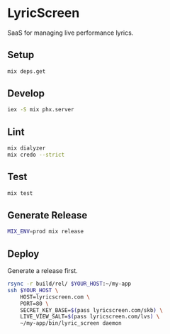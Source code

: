 # LyricScreen

SaaS for managing live performance lyrics.

## Setup

```bash
mix deps.get
```

## Develop

```bash
iex -S mix phx.server
```

## Lint

```bash
mix dialyzer
mix credo --strict
```

## Test

```bash
mix test
```

## Generate Release

```bash
MIX_ENV=prod mix release
```

## Deploy

Generate a release first.

```bash
rsync -r build/rel/ $YOUR_HOST:~/my-app
ssh $YOUR_HOST \
	HOST=lyricscreen.com \
	PORT=80 \
	SECRET_KEY_BASE=$(pass lyricscreen.com/skb) \
	LIVE_VIEW_SALT=$(pass lyricscreen.com/lvs) \
	~/my-app/bin/lyric_screen daemon
```
